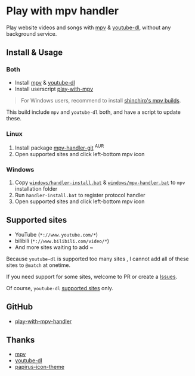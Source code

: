 # Play with mpv handler

Play website videos and songs with [mpv](https://mpv.io/) & [youtube-dl](https://github.com/ytdl-org/youtube-dl/), without any background service.

## Install & Usage

### Both

- Install [mpv](https://mpv.io/installation/) & [youtube-dl](https://github.com/ytdl-org/youtube-dl/)
- Install userscript [play-with-mpv](https://greasyfork.org/scripts/416271-play-with-mpv)

> For Windows users, recommend to install [shinchiro's mpv builds](https://sourceforge.net/projects/mpv-player-windows/files).

This build include `mpv` and `youtube-dl` both, and have a script to update these.

### Linux

1. Install package [mpv-handler-git](https://aur.archlinux.org/packages/mpv-handler-git/) <sup>AUR</sup>
2. Open supported sites and click left-bottom mpv icon

### Windows

1. Copy [`windows/handler-install.bat`](https://github.com/akiirui/play-with-mpv-handler/tree/main/windows/handler-install.bat) & [`windows/mpv-handler.bat`](https://github.com/akiirui/play-with-mpv-handler/tree/main/windows/mpv-handler.bat) to `mpv` installation folder
2. Run `handler-install.bat` to register protocol handler
3. Open supported sites and click left-bottom mpv icon

## Supported sites

- YouTube (`*://www.youtube.com/*`)
- bilibili (`*://www.bilibili.com/video/*`)
- And more sites waiting to add ~

Because `youtube-dl` is supported too many sites , I cannot add all of these sites to `@match` at onetime.

If you need support for some sites, welcome to PR or create a [Issues](https://github.com/akiirui/play-with-mpv-handler/issues/new).

Of course, `youtube-dl` [supported sites](https://ytdl-org.github.io/youtube-dl/supportedsites.html) only.

## GitHub

- [play-with-mpv-handler](https://github.com/akiirui/play-with-mpv-handler/)

## Thanks

- [mpv](https://mpv.io/)
- [youtube-dl](https://github.com/ytdl-org/youtube-dl/)
- [papirus-icon-theme](https://github.com/PapirusDevelopmentTeam/papirus-icon-theme)
